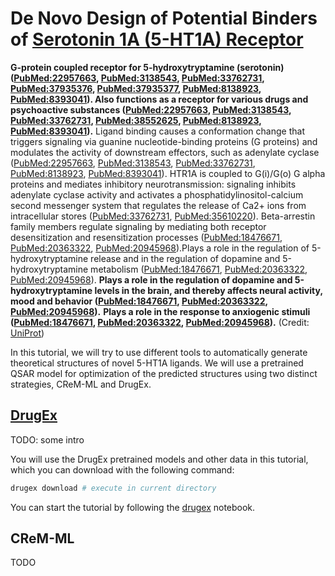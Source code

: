 # De Novo Design of Potential Binders of [Serotonin 1A (5-HT1A) Receptor](https://gpcrdb.org/protein/5ht1a_human/)

**G-protein coupled receptor for 5-hydroxytryptamine (serotonin) ([PubMed:22957663](https://pubmed.ncbi.nlm.nih.gov/22957663/), [PubMed:3138543](https://pubmed.ncbi.nlm.nih.gov/3138543/), [PubMed:33762731](https://pubmed.ncbi.nlm.nih.gov/33762731/), [PubMed:37935376](https://pubmed.ncbi.nlm.nih.gov/37935376/), [PubMed:37935377](https://pubmed.ncbi.nlm.nih.gov/37935377/), [PubMed:8138923](https://pubmed.ncbi.nlm.nih.gov/8138923/), [PubMed:8393041](https://pubmed.ncbi.nlm.nih.gov/8393041/)). Also functions as a receptor for various drugs and psychoactive substances ([PubMed:22957663](https://pubmed.ncbi.nlm.nih.gov/22957663/), [PubMed:3138543](https://pubmed.ncbi.nlm.nih.gov/3138543/), [PubMed:33762731](https://pubmed.ncbi.nlm.nih.gov/33762731/), [PubMed:38552625](https://pubmed.ncbi.nlm.nih.gov/38552625/), [PubMed:8138923](https://pubmed.ncbi.nlm.nih.gov/8138923/), [PubMed:8393041](https://pubmed.ncbi.nlm.nih.gov/8393041/)).** Ligand binding causes a conformation change that triggers signaling via guanine nucleotide-binding proteins (G proteins) and modulates the activity of downstream effectors, such as adenylate cyclase ([PubMed:22957663](https://pubmed.ncbi.nlm.nih.gov/22957663/), [PubMed:3138543](https://pubmed.ncbi.nlm.nih.gov/3138543/), [PubMed:33762731](https://pubmed.ncbi.nlm.nih.gov/33762731/), [PubMed:8138923](https://pubmed.ncbi.nlm.nih.gov/8138923/), [PubMed:8393041](https://pubmed.ncbi.nlm.nih.gov/8393041/)). HTR1A is coupled to G(i)/G(o) G alpha proteins and mediates inhibitory neurotransmission: signaling inhibits adenylate cyclase activity and activates a phosphatidylinositol-calcium second messenger system that regulates the release of Ca2+ ions from intracellular stores ([PubMed:33762731](https://pubmed.ncbi.nlm.nih.gov/33762731/), [PubMed:35610220](https://pubmed.ncbi.nlm.nih.gov/35610220/)). Beta-arrestin family members regulate signaling by mediating both receptor desensitization and resensitization processes ([PubMed:18476671](https://pubmed.ncbi.nlm.nih.gov/18476671/), [PubMed:20363322](https://pubmed.ncbi.nlm.nih.gov/20363322/), [PubMed:20945968](https://pubmed.ncbi.nlm.nih.gov/20945968/)).Plays a role in the regulation of 5-hydroxytryptamine release and in the regulation of dopamine and 5-hydroxytryptamine metabolism ([PubMed:18476671](https://pubmed.ncbi.nlm.nih.gov/18476671/), [PubMed:20363322](https://pubmed.ncbi.nlm.nih.gov/20363322/), [PubMed:20945968](https://pubmed.ncbi.nlm.nih.gov/20945968/)). **Plays a role in the regulation of dopamine and 5-hydroxytryptamine levels in the brain, and thereby affects neural activity, mood and behavior ([PubMed:18476671](https://pubmed.ncbi.nlm.nih.gov/18476671/), [PubMed:20363322](https://pubmed.ncbi.nlm.nih.gov/20363322/), [PubMed:20945968](https://pubmed.ncbi.nlm.nih.gov/20945968/)).**
**Plays a role in the response to anxiogenic stimuli ([PubMed:18476671](https://pubmed.ncbi.nlm.nih.gov/18476671/), [PubMed:20363322](https://pubmed.ncbi.nlm.nih.gov/20363322/), [PubMed:20945968](https://pubmed.ncbi.nlm.nih.gov/20945968/)).** (Credit: [UniProt](https://www.uniprot.org/uniprotkb/P08908/entry))

In this tutorial, we will try to use different tools to automatically generate theoretical structures of novel 5-HT1A ligands. We will use a pretrained QSAR model for optimization of the predicted structures using two distinct strategies, CReM-ML and DrugEx.

## [DrugEx](https://pubs.acs.org/doi/10.1021/acs.jcim.3c00434)

TODO: some intro

You will use the DrugEx pretrained models and other data in this tutorial, which you can download with the following command:

```bash
drugex download # execute in current directory
````

You can start the tutorial by following the [drugex](./drugex.ipynb) notebook.

## CReM-ML

TODO